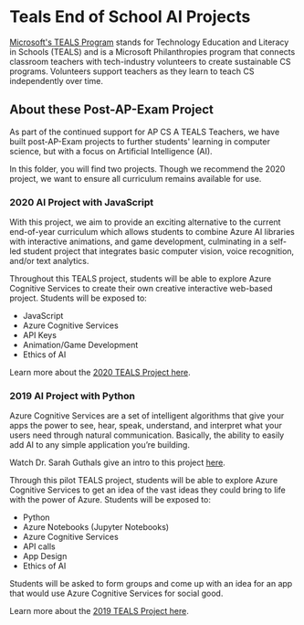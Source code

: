 # Teals End of School AI Projects
[Microsoft's TEALS Program](https://www.bing.com/search?q=teals&cvid=a9203c701fe04428b8c6a1d3237e623a&FORM=ANNTA1&PC=U531) stands for Technology Education and Literacy in Schools (TEALS) and is a Microsoft Philanthropies program that connects classroom teachers with tech-industry volunteers to create sustainable CS programs. Volunteers support teachers as they learn to teach CS independently over time.

## About these Post-AP-Exam Project
As part of the continued support for AP CS A TEALS Teachers, we have built post-AP-Exam projects to further students' learning in computer science, but with a focus on Artificial Intelligence (AI).

In this folder, you will find two projects. Though we recommend the 2020 project, we want to ensure all curriculum remains available for use. 

### 2020 AI Project with JavaScript
With this project, we aim to provide an exciting alternative to the current end-of-year curriculum which allows students to combine Azure AI libraries with interactive animations, and game development, culminating in a self-led student project that integrates basic computer vision, voice recognition, and/or text analytics.

Throughout this TEALS project, students will be able to explore Azure Cognitive Services to create their own creative interactive web-based project. Students will be exposed to:
- JavaScript
- Azure Cognitive Services
- API Keys
- Animation/Game Development
- Ethics of AI

Learn more about the [2020 TEALS Project here](2020-Projects/README.md).

### 2019 AI Project with Python
Azure Cognitive Services are a set of intelligent algorithms that give your apps the power to see, hear, speak, understand, and interpret what your users need through natural communication. Basically, the ability to easily add AI to any simple application you’re building. 

Watch Dr. Sarah Guthals give an intro to this project [here](https://www.youtube.com/watch?v=_zGi2k59cXo&feature=youtu.be).

Through this pilot TEALS project, students will be able to explore Azure Cognitive Services to get an idea of the vast ideas they could bring to life with the power of Azure. Students will be exposed to:
-	Python
-	Azure Notebooks (Jupyter Notebooks)
-	Azure Cognitive Services
-	API calls 
-	App Design
-	Ethics of AI

Students will be asked to form groups and come up with an idea for an app that would use Azure Cognitive Services for social good.

Learn more about the [2019 TEALS Project here](2019-Projects/README.md).